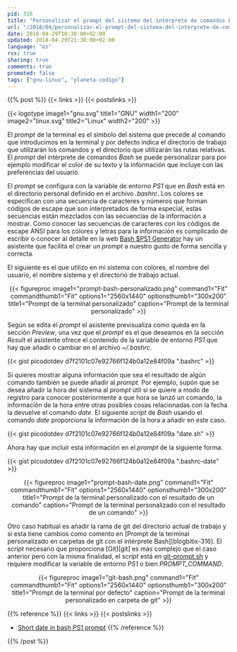 ```yaml
---
pid: 316
title: "Personalizar el prompt del sistema del intérprete de comandos Bash"
url: "/2018/04/personalizar-el-prompt-del-sistema-del-interprete-de-comandos-bash/"
date: 2018-04-29T10:30:00+02:00
updated: 2018-04-29T21:30:00+02:00
language: "es"
rss: true
sharing: true
comments: true
promoted: false
tags: ["gnu-linux", "planeta-codigo"]
---
```


{{% post %}}
{{< links >}}
{{< postslinks >}}

{{< logotype image1="gnu.svg" title1="GNU" width1="200" image2="linux.svg" title2="Linux" width2="200" >}}

El _prompt_ de la terminal es el símbolo del sistema que precede al comando que introducimos en la terminal y por defecto indica el directorio de trabajo que utilizarán los comandos y el directorio que utilizarán las rutas relativas. El _prompt_ del intérprete de comandos _Bash_ se puede personalizar para por ejemplo modificar el color de su texto y la información que incluye con las preferencias del usuario.

El _prompt_ se configura con la variable de entorno _PS1_ que en _Bash_ está en el directorio personal definido en el archivo _.bashrc_. Los colores se especifican con una secuencia de caracteres y números que forman códigos de escape que son interpretados de forma especial, estas secuencias están mezclados con las secuencias de la información a mostrar. Como conocer las secuencias de caracteres con los códigos de escape ANSI para los colores y letras para la información es complicado de escribir o conocer al detalle en la web [Bash $PS1 Generator](https://www.kirsle.net/wizards/ps1.html) hay un asistente que facilita el crear un _prompt_ a nuestro gusto de forma sencilla y correcta.

El siguiente es el que utilizo en mi sistema con colores, el nombre del usuario, el nombre sistema y el directorio de trabajo actual.

<div class="media" style="text-align: center;">
    {{< figureproc
        image1="prompt-bash-personalizado.png" command1="Fit" commandthumb1="Fit" options1="2560x1440" optionsthumb1="300x200" title1="Prompt de la terminal personalizado"
        caption="Prompt de la terminal personalizado" >}}
</div>

Según se edita el _prompt_ el asistente previsualiza como queda en la sección _Preview_, una vez que el _prompt_ es el que deseamos en la sección _Result_ el asistente ofrece el contenido de la variable de entorno _PS1_ que hay que añadir o cambiar en el archivo _~/.bashrc_.

{{< gist picodotdev d7f2101c07e92766f124b0a12e84f09a ".bashrc" >}}

Si quieres mostrar alguna información que sea el resultado de algún comando también se puede añadir al _prompt_. Por ejemplo, supón que se desea añadir la hora del sistema al _prompt_ útil si se quiere a modo de registro para conocer posteriormente a que hora se lanzó un comando, la información de la hora entre otras posibles cosas relacionadas con la fecha la devuelve el comando _date_. El siguiente _script_ de _Bash_ usando el comando _date_ proporciona la información de la hora a añadir en este caso.

{{< gist picodotdev d7f2101c07e92766f124b0a12e84f09a "date.sh" >}}

Ahora hay que incluir esta información en el _prompt_ de la siguiente forma.

{{< gist picodotdev d7f2101c07e92766f124b0a12e84f09a ".bashrc-date" >}}

<div class="media" style="text-align: center;">
    {{< figureproc
        image1="prompt-bash-date.png" command1="Fit" commandthumb1="Fit" options1="2560x1440" optionsthumb1="300x200" title1="Prompt de la terminal personalizado con el resultado de un comando"
        caption="Prompt de la terminal personalizado con el resultado de un comando" >}}
</div>

Otro caso habitual es añadir la rama de git del directorio actual de trabajo y si esta tiene cambios como comento en [Prompt de la terminal personalizado en carpetas de git con el intérprete Bash][blogbitix-316]. El _script_ necesario que proporciona [Git][git] es más complejo que el caso anterior pero con la misma finalidad, el _script_ está en [git-prompt.sh](https://github.com/git/git/blob/master/contrib/completion/git-prompt.sh) y requiere modificar la variable de entorno _PS1_ o bien _PROMPT\_COMMAND_.

<div class="media" style="text-align: center;">
    {{< figureproc
        image1="git-bash.png" command1="Fit" commandthumb1="Fit" options1="2560x1440" optionsthumb1="300x200" title1="Prompt de la terminal por defecto"
        caption="Prompt de la terminal personalizado en carpeta de git" >}}
</div>

{{% reference %}}
{{< links >}}
{{< postslinks >}}
* [Short date in bash PS1 prompt](https://stackoverflow.com/questions/9200862/short-date-in-bash-ps1-prompt)
{{% /reference %}}

{{% /post %}}
